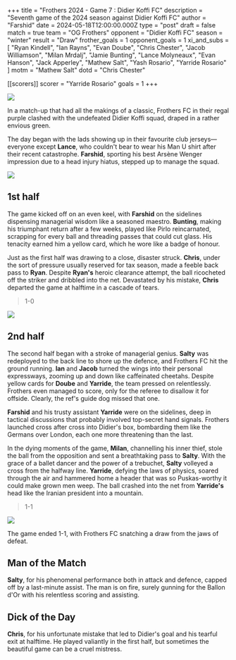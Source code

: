 +++
title = "Frothers 2024 - Game 7 : Didier Koffi FC"
description = "Seventh game of the 2024 season against Didier Koffi FC"
author = "Farshid"
date = 2024-05-18T12:00:00.000Z
type = "post"
draft = false
match = true
team = "OG Frothers"
opponent = "Didier Koffi FC"
season = "winter"
result = "Draw"
frother_goals = 1
opponent_goals = 1
xi_and_subs = [
  "Ryan Kindell",
  "Ian Rayns",
  "Evan Doube",
  "Chris Chester",
  "Jacob Williamson",
  "Milan Mrdalj",
  "Jamie Bunting",
  "Lance Molyneaux",
  "Evan Hanson",
  "Jack Apperley",
  "Mathew Salt",
  "Yash Rosario",
  "Yarride Rosario"
]
motm = "Mathew Salt"
dotd = "Chris Chester"

[[scorers]]
scorer = "Yarride Rosario"
goals = 1
+++

![](/shokoohi-911.png)

In a match-up that had all the makings of a classic, Frothers FC in their regal purple clashed with the undefeated Didier Koffi squad, draped in a rather envious green.

The day began with the lads showing up in their favourite club jerseys—everyone except **Lance**, who couldn't bear to wear his Man U shirt after their recent catastrophe. **Farshid**, sporting his best Arsène Wenger impression due to a head injury hiatus, stepped up to manage the squad.

![](https://media.giphy.com/media/v1.Y2lkPTc5MGI3NjExcDdhcHM0OG9xNWtwdm8zZXc0dmZqMjViNHlrd25tMXRsYmZzanVpcCZlcD12MV9pbnRlcm5hbF9naWZfYnlfaWQmY3Q9Zw/l4EoOlO7LFFInqnYY/giphy.gif)

## 1st half

The game kicked off on an even keel, with **Farshid** on the sidelines dispensing managerial wisdom like a seasoned maestro. **Bunting**, making his triumphant return after a few weeks, played like Pirlo reincarnated, scrapping for every ball and threading passes that could cut glass. His tenacity earned him a yellow card, which he wore like a badge of honour.

Just as the first half was drawing to a close, disaster struck. **Chris**, under the sort of pressure usually reserved for tax season, made a feeble back pass to **Ryan**. Despite **Ryan's** heroic clearance attempt, the ball ricocheted off the striker and dribbled into the net. Devastated by his mistake, **Chris** departed the game at halftime in a cascade of tears.

> 1-0

![](https://media.giphy.com/media/v1.Y2lkPTc5MGI3NjExejVwcnFlNmc4bXM0anQ1amp1cTVrNGNicnloOW1laDRyNzRmdDZ0MyZlcD12MV9pbnRlcm5hbF9naWZfYnlfaWQmY3Q9Zw/Q7G6hsF9v3YLHwuF7w/giphy.gif)

## 2nd half

The second half began with a stroke of managerial genius. **Salty** was redeployed to the back line to shore up the defence, and Frothers FC hit the ground running. **Ian** and **Jacob** turned the wings into their personal expressways, zooming up and down like caffeinated cheetahs. Despite yellow cards for **Doube** and **Yarride**, the team pressed on relentlessly. Frothers even managed to score, only for the referee to disallow it for offside. Clearly, the ref's guide dog missed that one.

**Farshid** and his trusty assistant **Yarride** were on the sidelines, deep in tactical discussions that probably involved top-secret hand signals. Frothers launched cross after cross into Didier's box, bombarding them like the Germans over London, each one more threatening than the last.

In the dying moments of the game, **Milan**, channelling his inner thief, stole the ball from the opposition and sent a breathtaking pass to **Salty**. With the grace of a ballet dancer and the power of a trebuchet, **Salty** volleyed a cross from the halfway line. **Yarride**, defying the laws of physics, soared through the air and hammered home a header that was so Puskas-worthy it could make grown men weep. The ball crashed into the net from **Yarride's** head like the Iranian president into a mountain.

> 1-1

![](https://media.giphy.com/media/v1.Y2lkPTc5MGI3NjExYjcyMmVidDkxamJsMXB0dXNnb24zbjZuMGZ5NjEyM3NmM2o1amFlZCZlcD12MV9naWZzX3NlYXJjaCZjdD1n/f8lDluiWJ7yQTtdS3L/giphy.gif)

The game ended 1-1, with Frothers FC snatching a draw from the jaws of defeat.

## Man of the Match

**Salty**, for his phenomenal performance both in attack and defence, capped off by a last-minute assist. The man is on fire, surely gunning for the Ballon d'Or with his relentless scoring and assisting.

## Dick of the Day

**Chris**, for his unfortunate mistake that led to Didier's goal and his tearful exit at halftime. He played valiantly in the first half, but sometimes the beautiful game can be a cruel mistress.
